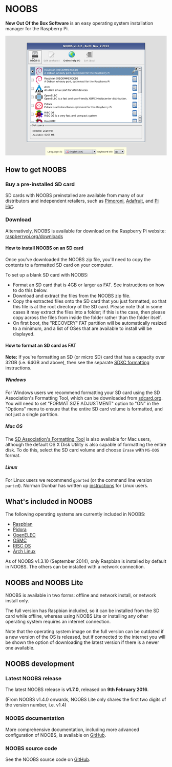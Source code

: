 # NOOBS

**New Out Of the Box Software** is an easy operating system installation manager for the Raspberry Pi.

![NOOBS OS selection](images/noobs.png)

## How to get NOOBS

### Buy a pre-installed SD card

SD cards with NOOBS preinstalled are available from many of our distributors and independent retailers, such as [Pimoroni](https://shop.pimoroni.com/products/noobs-8gb-sd-card), [Adafruit](https://www.adafruit.com/products/1583), and [Pi Hut](http://thepihut.com/collections/raspberry-pi-sd-cards-and-adapters/products/noobs-preinstalled-sd-card).

### Download

Alternatively, NOOBS is available for download on the Raspberry Pi website: [raspberrypi.org/downloads](http://www.raspberrypi.org/downloads)

#### How to install NOOBS on an SD card

Once you've downloaded the NOOBS zip file, you'll need to copy the contents to a formatted SD card on your computer.

To set up a blank SD card with NOOBS:

- Format an SD card that is 4GB or larger as FAT. See instructions on how to do this below.
- Download and extract the files from the NOOBS zip file.
- Copy the extracted files onto the SD card that you just formatted, so that this file is at the root directory of the SD card. Please note that in some cases it may extract the files into a folder; if this is the case, then please copy across the files from inside the folder rather than the folder itself.
- On first boot, the "RECOVERY" FAT partition will be automatically resized to a minimum, and a list of OSes that are available to install will be displayed.

#### How to format an SD card as FAT

**Note:** If you're formatting an SD (or micro SD) card that has a capacity over 32GB (i.e. 64GB and above), then see the separate [SDXC formatting](sdxc_formatting.md) instructions.

##### Windows

For Windows users we recommend formatting your SD card using the SD Association's Formatting Tool, which can be downloaded from [sdcard.org](https://www.sdcard.org/downloads/formatter_4/). You will need to set "FORMAT SIZE ADJUSTMENT" option to "ON" in the "Options" menu to ensure that the entire SD card volume is formatted, and not just a single partition.

##### Mac OS

The [SD Association's Formatting Tool](https://www.sdcard.org/downloads/formatter_4/) is also available for Mac users, although the default OS X Disk Utility is also capable of formatting the entire disk. To do this, select the SD card volume and choose `Erase` with `MS-DOS` format.

##### Linux

For Linux users we recommend `gparted` (or the command line version `parted`). Norman Dunbar has written up [instructions](http://qdosmsq.dunbar-it.co.uk/blog/2013/06/noobs-for-raspberry-pi/) for Linux users.

## What's included in NOOBS

The following operating systems are currently included in NOOBS:

- [Raspbian](http://raspbian.org/)
- [Pidora](http://pidora.ca/)
- [OpenELEC](http://wiki.openelec.tv/index.php?title=Raspberry_Pi_FAQ)
- [OSMC](http://osmc.tv/)
- [RISC OS](https://www.riscosopen.org/wiki/documentation/show/Welcome%20to%20RISC%20OS%20Pi)
- [Arch Linux](http://archlinuxarm.org/platforms/armv6/raspberry-pi)

As of NOOBS v1.3.10 (September 2014), only Raspbian is installed by default in NOOBS. The others can be installed with a network connection.

## NOOBS and NOOBS Lite

NOOBS is available in two forms: offline and network install, or network install only.

The full version has Raspbian included, so it can be installed from the SD card while offline, whereas using NOOBS Lite or installing any other operating system requires an internet connection.

Note that the operating system image on the full version can be outdated if a new version of the OS is released, but if connected to the internet you will be shown the option of downloading the latest version if there is a newer one available.

## NOOBS development

### Latest NOOBS release

The latest NOOBS release is **v1.7.0**, released on **9th February 2016**.

(From NOOBS v1.4.0 onwards, NOOBS Lite only shares the first two digits of the version number, i.e. v1.4)

### NOOBS documentation

More comprehensive documentation, including more advanced configuration of NOOBS, is available on [GitHub](https://github.com/raspberrypi/noobs/blob/master/README.md).

### NOOBS source code

See the NOOBS source code on [GitHub](https://github.com/raspberrypi/noobs).
